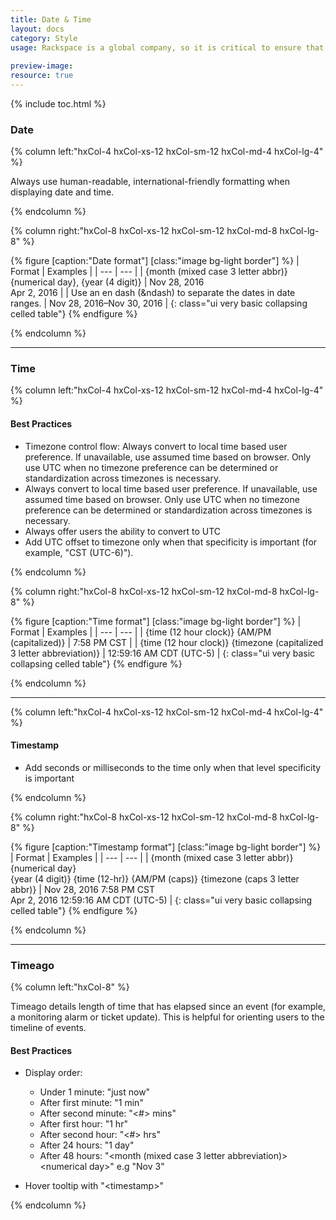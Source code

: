 ```yaml
---
title: Date & Time
layout: docs
category: Style
usage: Rackspace is a global company, so it is critical to ensure that we represent time as clearly and consistently as possible to our customers.
  
preview-image:
resource: true
---
```


{% include toc.html %}


### Date

<div class="hxRow">
{% column left:"hxCol-4 hxCol-xs-12 hxCol-sm-12 hxCol-md-4 hxCol-lg-4" %}

Always use human-readable, international-friendly formatting when displaying date and time.

{% endcolumn %}

{% column right:"hxCol-8 hxCol-xs-12 hxCol-sm-12 hxCol-md-8 hxCol-lg-8" %}

{% figure [caption:"Date format"] [class:"image bg-light border"] %}
| Format | Examples |
| --- | --- |
| {month (mixed case 3 letter abbr)} {numerical day}, {year (4 digit)} | Nov 28, 2016<br>Apr 2, 2016 |
| Use an en dash (&ndash) to separate the dates in date ranges. | Nov 28, 2016–Nov 30, 2016 |
{: class="ui very basic collapsing celled table"}
{% endfigure %}

{% endcolumn %}
</div>

<hr>

### Time

<div class="hxRow">
{% column left:"hxCol-4 hxCol-xs-12 hxCol-sm-12 hxCol-md-4 hxCol-lg-4" %}

#### Best Practices

-   Timezone control flow: Always convert to local time based user preference.
    If unavailable, use assumed time based on browser. Only use UTC when no
    timezone preference can be determined or standardization across timezones
    is necessary.
-   Always convert to local time based user preference. If unavailable, use
    assumed time based on browser. Only use UTC when no timezone preference can
    be determined or standardization across timezones is necessary.
-   Always offer users the ability to convert to UTC
-   Add UTC offset to timezone only when that specificity is important (for
    example, "CST (UTC-6)").

{% endcolumn %}

{% column right:"hxCol-8 hxCol-xs-12 hxCol-sm-12 hxCol-md-8 hxCol-lg-8" %}

{% figure [caption:"Time format"] [class:"image bg-light border"] %}
| Format | Examples |
| --- | --- |
| {time (12 hour clock)} {AM/PM (capitalized)} | 7:58 PM CST |
| {time (12 hour clock)} {timezone (capitalized 3 letter abbreviation)} | 12:59:16 AM CDT (UTC-5) |
{: class="ui very basic collapsing celled table"}
{% endfigure %}

{% endcolumn %}
</div>

<hr>

<div class="hxRow">
{% column left:"hxCol-4 hxCol-xs-12 hxCol-sm-12 hxCol-md-4 hxCol-lg-4" %}

#### Timestamp
-   Add seconds or milliseconds to the time only when that level specificity is
    important

{% endcolumn %}

{% column right:"hxCol-8 hxCol-xs-12 hxCol-sm-12 hxCol-md-8 hxCol-lg-8" %}

{% figure [caption:"Timestamp format"] [class:"image bg-light border"] %}
| Format | Examples |
| --- | --- |
| {month (mixed case 3 letter abbr)} {numerical day}<br>{year (4 digit)} {time (12-hr)} {AM/PM (caps)} {timezone (caps 3 letter abbr)} | Nov 28, 2016 7:58 PM CST<br>Apr 2, 2016 12:59:16 AM CDT (UTC-5) |
{: class="ui very basic collapsing celled table"}
{% endfigure %}

{% endcolumn %}
</div>

<hr>

### Timeago

<div class="hxRow">
{% column left:"hxCol-8" %}

Timeago details length of time that has elapsed since an event (for example, a
monitoring alarm or ticket update). This is helpful for orienting users to the
timeline of events.

#### Best Practices

-   Display order:

    -   Under 1 minute: "just now"
    -   After first minute: "1 min"
    -   After second minute: "\<#\> mins"
    -   After first hour: "1 hr"
    -   After second hour: "\<#\> hrs"
    -   After 24 hours: "1 day"
    -   After 48 hours: "\<month (mixed case 3 letter abbreviation)\> \<numerical day\>" e.g "Nov 3"
-   Hover tooltip with "\<timestamp\>"

{% endcolumn %}

</div>




